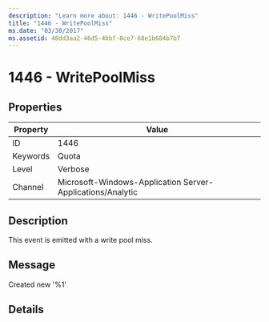 ```yaml
---
description: "Learn more about: 1446 - WritePoolMiss"
title: "1446 - WritePoolMiss"
ms.date: "03/30/2017"
ms.assetid: 48dd3aa2-46d5-4bbf-8ce7-68e1b684b7b7
---
```

# 1446 - WritePoolMiss

## Properties

| Property | Value |
| - | - |
|ID|1446|  
|Keywords|Quota|  
|Level|Verbose|  
|Channel|Microsoft-Windows-Application Server-Applications/Analytic|  
  
## Description  

 This event is emitted with a write pool miss.  
  
## Message  

 Created new '%1'  
  
## Details
